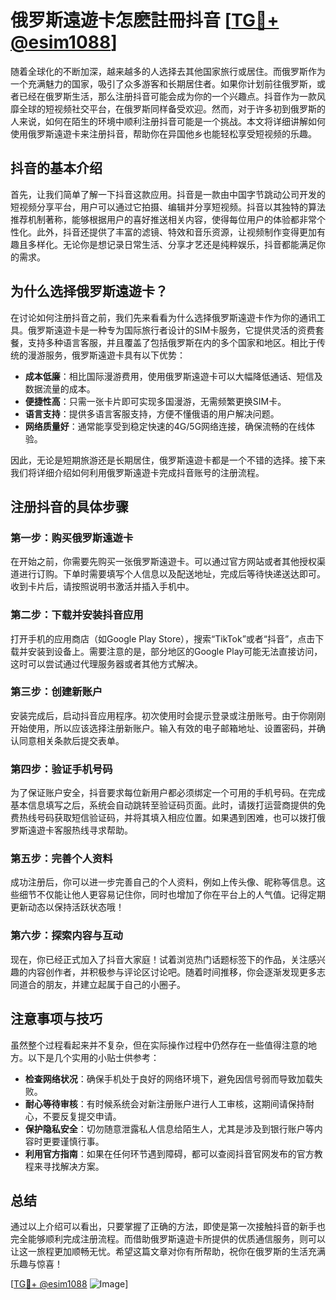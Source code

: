 # 俄罗斯遠遊卡怎麽註冊抖音 [[TG💪+ @esim1088](https://t.me/s/esim1088)]

随着全球化的不断加深，越来越多的人选择去其他国家旅行或居住。而俄罗斯作为一个充满魅力的国家，吸引了众多游客和长期居住者。如果你计划前往俄罗斯，或者已经在俄罗斯生活，那么注册抖音可能会成为你的一个兴趣点。抖音作为一款风靡全球的短视频社交平台，在俄罗斯同样备受欢迎。然而，对于许多初到俄罗斯的人来说，如何在陌生的环境中顺利注册抖音可能是一个挑战。本文将详细讲解如何使用俄罗斯遠遊卡来注册抖音，帮助你在异国他乡也能轻松享受短视频的乐趣。

## 抖音的基本介绍

首先，让我们简单了解一下抖音这款应用。抖音是一款由中国字节跳动公司开发的短视频分享平台，用户可以通过它拍摄、编辑并分享短视频。抖音以其独特的算法推荐机制著称，能够根据用户的喜好推送相关内容，使得每位用户的体验都非常个性化。此外，抖音还提供了丰富的滤镜、特效和音乐资源，让视频制作变得更加有趣且多样化。无论你是想记录日常生活、分享才艺还是纯粹娱乐，抖音都能满足你的需求。

## 为什么选择俄罗斯遠遊卡？

在讨论如何注册抖音之前，我们先来看看为什么选择俄罗斯遠遊卡作为你的通讯工具。俄罗斯遠遊卡是一种专为国际旅行者设计的SIM卡服务，它提供灵活的资费套餐，支持多种语言客服，并且覆盖了包括俄罗斯在内的多个国家和地区。相比于传统的漫游服务，俄罗斯遠遊卡具有以下优势：

- **成本低廉**：相比国际漫游费用，使用俄罗斯遠遊卡可以大幅降低通话、短信及数据流量的成本。
- **便捷性高**：只需一张卡片即可实现多国漫游，无需频繁更换SIM卡。
- **语言支持**：提供多语言客服支持，方便不懂俄语的用户解决问题。
- **网络质量好**：通常能享受到稳定快速的4G/5G网络连接，确保流畅的在线体验。

因此，无论是短期旅游还是长期居住，俄罗斯遠遊卡都是一个不错的选择。接下来我们将详细介绍如何利用俄罗斯遠遊卡完成抖音账号的注册流程。

## 注册抖音的具体步骤

### 第一步：购买俄罗斯遠遊卡

在开始之前，你需要先购买一张俄罗斯遠遊卡。可以通过官方网站或者其他授权渠道进行订购。下单时需要填写个人信息以及配送地址，完成后等待快递送达即可。收到卡片后，请按照说明书激活并插入手机中。

### 第二步：下载并安装抖音应用

打开手机的应用商店（如Google Play Store），搜索“TikTok”或者“抖音”，点击下载并安装到设备上。需要注意的是，部分地区的Google Play可能无法直接访问，这时可以尝试通过代理服务器或者其他方式解决。

### 第三步：创建新账户

安装完成后，启动抖音应用程序。初次使用时会提示登录或注册账号。由于你刚刚开始使用，所以应该选择注册新账户。输入有效的电子邮箱地址、设置密码，并确认同意相关条款后提交表单。

### 第四步：验证手机号码

为了保证账户安全，抖音要求每位新用户都必须绑定一个可用的手机号码。在完成基本信息填写之后，系统会自动跳转至验证码页面。此时，请拨打运营商提供的免费热线号码获取短信验证码，并将其填入相应位置。如果遇到困难，也可以拨打俄罗斯遠遊卡客服热线寻求帮助。

### 第五步：完善个人资料

成功注册后，你可以进一步完善自己的个人资料，例如上传头像、昵称等信息。这些细节不仅能让他人更容易记住你，同时也增加了你在平台上的人气值。记得定期更新动态以保持活跃状态哦！

### 第六步：探索内容与互动

现在，你已经正式加入了抖音大家庭！试着浏览热门话题标签下的作品，关注感兴趣的内容创作者，并积极参与评论区讨论吧。随着时间推移，你会逐渐发现更多志同道合的朋友，并建立起属于自己的小圈子。

## 注意事项与技巧

虽然整个过程看起来并不复杂，但在实际操作过程中仍然存在一些值得注意的地方。以下是几个实用的小贴士供参考：

- **检查网络状况**：确保手机处于良好的网络环境下，避免因信号弱而导致加载失败。
- **耐心等待审核**：有时候系统会对新注册账户进行人工审核，这期间请保持耐心，不要反复提交申请。
- **保护隐私安全**：切勿随意泄露私人信息给陌生人，尤其是涉及到银行账户等内容时更要谨慎行事。
- **利用官方指南**：如果在任何环节遇到障碍，都可以查阅抖音官网发布的官方教程来寻找解决方案。

## 总结

通过以上介绍可以看出，只要掌握了正确的方法，即使是第一次接触抖音的新手也完全能够顺利完成注册流程。而借助俄罗斯遠遊卡所提供的优质通信服务，则可以让这一旅程更加顺畅无忧。希望这篇文章对你有所帮助，祝你在俄罗斯的生活充满乐趣与惊喜！

[[TG💪+ @esim1088](https://t.me/s/esim1088) ![Image](https://i.postimg.cc/4NQfJmqS/Snipaste-2025-05-13-00-14-12.png)]